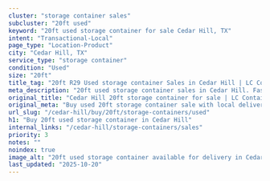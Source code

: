 ```yaml
---
cluster: "storage container sales"
subcluster: "20ft used"
keyword: "20ft used storage container for sale Cedar Hill, TX"
intent: "Transactional-Local"
page_type: "Location-Product"
city: "Cedar Hill, TX"
service_type: "storage container"
condition: "Used"
size: "20ft"
title_tag: "20ft R29 Used storage container Sales in Cedar Hill | LC Container"
meta_description: "20ft used storage container sales in Cedar Hill. Fast delivery, competitive pricing. Serving storage containers area. Quote ID: IP7. Call (214) 524-4168 for your free quote today."
original_title: "Cedar Hill 20ft storage container for sale | LC Container"
original_meta: "Buy used 20ft storage container sale with local delivery in Cedar Hill, TX. LC Container — local Since 2003. Request a fast quote today."
url_slug: "/cedar-hill/buy/20ft/storage-containers/used"
h1: "Buy 20ft used storage container in Cedar Hill"
internal_links: "/cedar-hill/storage-containers/sales"
priority: 3
notes: ""
noindex: true
image_alt: "20ft used storage container available for delivery in Cedar Hill"
last_updated: "2025-10-20"
---
```


<!-- TODO: Add unique city/inventory copy, images, and internal links here. -->
